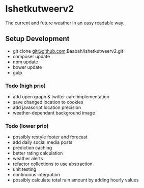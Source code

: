 Ishetkutweerv2
========================
The current and future weather in an easy readable way.

## Setup Development

* git clone git@github.com:Baabah/ishetkutweerv2.git
* composer update
* npm update
* bower update
* gulp

### Todo (high prio)
* add open graph & twitter card implementation
* save changed location to cookies
* add javascript location precision
* weather-dependant background image

### Todo (lower prio)
* possibly restyle footer and forecast
* add daily social media posts
* prediction caching
* better rating calculation
* weather alerts
* refactor collections to use abstraction
* unit testing
* continuous integration
* possibly calculate total rain amount by adding hourly values